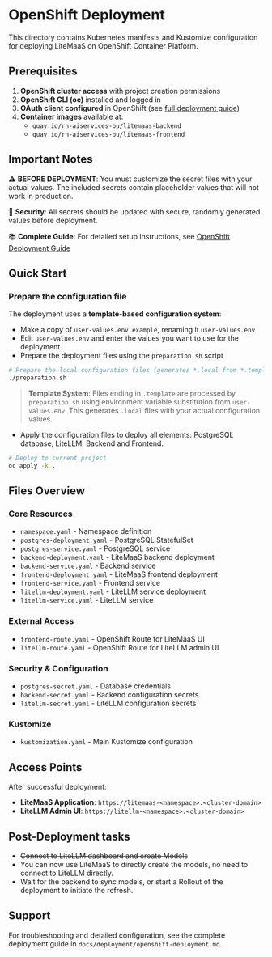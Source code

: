 # OpenShift Deployment

This directory contains Kubernetes manifests and Kustomize configuration for deploying LiteMaaS on OpenShift Container Platform.

## Prerequisites

1. **OpenShift cluster access** with project creation permissions
2. **OpenShift CLI (oc)** installed and logged in
3. **OAuth client configured** in OpenShift (see [full deployment guide](../../docs/deployment/openshift-deployment.md#oauth-client-configuration))
4. **Container images** available at:
   - `quay.io/rh-aiservices-bu/litemaas-backend`
   - `quay.io/rh-aiservices-bu/litemaas-frontend`

## Important Notes

⚠️ **BEFORE DEPLOYMENT**: You must customize the secret files with your actual values. The included secrets contain placeholder values that will not work in production.

🔐 **Security**: All secrets should be updated with secure, randomly generated values before deployment.

📚 **Complete Guide**: For detailed setup instructions, see [OpenShift Deployment Guide](../../docs/deployment/openshift-deployment.md)

## Quick Start

### Prepare the configuration file

The deployment uses a **template-based configuration system**:

- Make a copy of `user-values.env.example`, renaming it `user-values.env`
- Edit `user-values.env` and enter the values you want to use for the deployment
- Prepare the deployment files using the `preparation.sh` script

```bash
# Prepare the local configuration files (generates *.local from *.template)
./preparation.sh
```

> **Template System**: Files ending in `.template` are processed by `preparation.sh` using environment variable substitution from `user-values.env`. This generates `.local` files with your actual configuration values.

- Apply the configuration files to deploy all elements: PostgreSQL database, LiteLLM, Backend and Frontend.

```bash
# Deploy to current project
oc apply -k .
```

## Files Overview

### Core Resources

- `namespace.yaml` - Namespace definition
- `postgres-deployment.yaml` - PostgreSQL StatefulSet
- `postgres-service.yaml` - PostgreSQL service
- `backend-deployment.yaml` - LiteMaaS backend deployment
- `backend-service.yaml` - Backend service
- `frontend-deployment.yaml` - LiteMaaS frontend deployment
- `frontend-service.yaml` - Frontend service
- `litellm-deployment.yaml` - LiteLLM service deployment
- `litellm-service.yaml` - LiteLLM service

### External Access

- `frontend-route.yaml` - OpenShift Route for LiteMaaS UI
- `litellm-route.yaml` - OpenShift Route for LiteLLM admin UI

### Security & Configuration

- `postgres-secret.yaml` - Database credentials
- `backend-secret.yaml` - Backend configuration secrets
- `litellm-secret.yaml` - LiteLLM configuration secrets

### Kustomize

- `kustomization.yaml` - Main Kustomize configuration

## Access Points

After successful deployment:

- **LiteMaaS Application**: `https://litemaas-<namespace>.<cluster-domain>`
- **LiteLLM Admin UI**: `https://litellm-<namespace>.<cluster-domain>`

## Post-Deployment tasks

- ~~Connect to LiteLLM dashboard and create Models~~
- You can now use LiteMaaS to directly create the models, no need to connect to LiteLLM directly.
- Wait for the backend to sync models, or start a Rollout of the deployment to initiate the refresh.

## Support

For troubleshooting and detailed configuration, see the complete deployment guide in `docs/deployment/openshift-deployment.md`.
